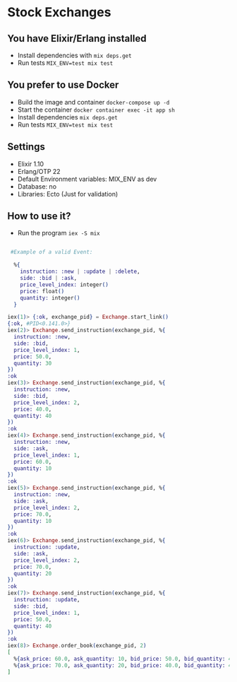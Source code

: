 # Stock Exchanges

## You have Elixir/Erlang installed 

  * Install dependencies with `mix deps.get`
  * Run tests `MIX_ENV=test mix test`

## You prefer to use Docker

* Build the image and container `docker-compose up -d`
* Start the container `docker container exec -it app sh` 
* Install dependencies `mix deps.get` 
* Run tests `MIX_ENV=test mix test`

## Settings

- Elixir 1.10
- Erlang/OTP 22 
- Default Environment variables: MIX_ENV as dev
- Database: no
- Libraries: Ecto (Just for validation)

## How to use it? 

* Run the program `iex -S mix`

```elixir

 #Example of a valid Event:

  %{
    instruction: :new | :update | :delete,
    side: :bid | :ask,
    price_level_index: integer()
    price: float()
    quantity: integer()
  }

iex(1)> {:ok, exchange_pid} = Exchange.start_link()
{:ok, #PID<0.141.0>}
iex(2)> Exchange.send_instruction(exchange_pid, %{
  instruction: :new,
  side: :bid,
  price_level_index: 1, 
  price: 50.0,
  quantity: 30
})
:ok
iex(3)> Exchange.send_instruction(exchange_pid, %{
  instruction: :new,
  side: :bid,
  price_level_index: 2, 
  price: 40.0,
  quantity: 40
})
:ok
iex(4)> Exchange.send_instruction(exchange_pid, %{
  instruction: :new,
  side: :ask,
  price_level_index: 1, 
  price: 60.0,
  quantity: 10
})
:ok
iex(5)> Exchange.send_instruction(exchange_pid, %{
  instruction: :new,
  side: :ask,
  price_level_index: 2, 
  price: 70.0,
  quantity: 10
})
:ok
iex(6)> Exchange.send_instruction(exchange_pid, %{
  instruction: :update,
  side: :ask,
  price_level_index: 2, 
  price: 70.0,
  quantity: 20
})
:ok
iex(7)> Exchange.send_instruction(exchange_pid, %{
  instruction: :update,
  side: :bid,
  price_level_index: 1, 
  price: 50.0,
  quantity: 40
})
:ok
iex(8)> Exchange.order_book(exchange_pid, 2)
[
  %{ask_price: 60.0, ask_quantity: 10, bid_price: 50.0, bid_quantity: 40},
  %{ask_price: 70.0, ask_quantity: 20, bid_price: 40.0, bid_quantity: 40}
]
```
